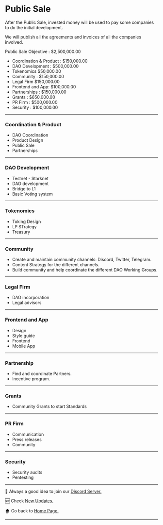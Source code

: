 # Public Sale

After the Public Sale, invested money will be used to pay some companies to do the initial development.

We will publish all the agreements and invoices of all the companies involved.

Public Sale Objective : $2,500,000.00

- Coordination & Product : $150,000.00
- DAO Development : $500,000.00
- Tokenomics	$50,000.00
- Community : $150,000.00
- Legal Firm	$150,000.00
- Frontend and App: $100,000.00
- Partnerships : $150,000.00
- Grants : $650,000.00
- PR Firm : $500,000.00
- Security : $100,000.00

***

### Coordination & Product
- DAO Coordination
- Product Design
- Public Sale
- Partnerships

***

### DAO Development
- Testnet - Starknet
- DAO development
- Bridge to L1
- Basic Voting system

***

### Tokenomics
- Toking Design
- LP STrategy
- Treasury

***

### Community
- Create and maintain community channels: Discord, Twitter, Telegram.
- Content Strategy for the different channels.
- Build community and help coordinate the different DAO Working Groups.

***

### Legal Firm
- DAO incorporation
- Legal advisors

***

### Frontend and App
- Design
- Style guide
- Frontend 
- Mobile App

***

### Partnership
- Find and coordinate Partners.
- Incentive program.

***

### Grants
- Community Grants to start Standards

***

### PR Firm
- Communication
- Press releases
- Community

***

### Security
- Security audits
- Pentesting

***

💬 Always a good idea to join our [Discord Server.](https://discord.gg/7RwPerFPe8)

🆕 Check [New Updates.](https://github.com/Unite-DAO/Documentation/tree/main/updates)

🏠 Go back to [Home Page.](https://github.com/Unite-DAO/Documentation)

***

